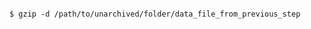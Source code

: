 <!-- usedin: [ _includes/_inlines/AddOns/common/database-backups/database-backups_postgresql.md] -->

```

$ gzip -d /path/to/unarchived/folder/data_file_from_previous_step

```
